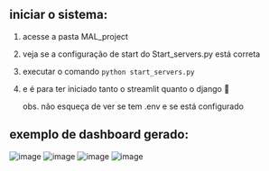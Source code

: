 ## iniciar o sistema:
1. acesse a pasta MAL_project
2. veja se a configuração de start do Start_servers.py está correta
3. executar o comando ```python start_servers.py```
4. e é para ter iniciado tanto o streamlit quanto o django 🙏

   obs. não esqueça de ver se tem .env e se está configurado 


## exemplo de dashboard gerado:
![image](https://github.com/user-attachments/assets/d7dbafa2-fd1f-4e68-abf2-397edb7cff6a)
![image](https://github.com/user-attachments/assets/8d8e6d47-fb1e-4a3b-853a-f6f84eddded2)
![image](https://github.com/user-attachments/assets/73b75ca7-94c1-4945-b492-01ac4f87a13d)
![image](https://github.com/user-attachments/assets/2b6ffe13-9cce-4b37-aece-07e012a6f92b)
